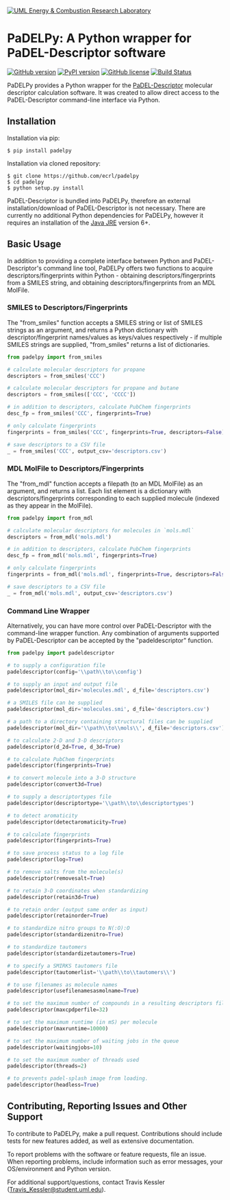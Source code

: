 [![UML Energy & Combustion Research Laboratory](http://faculty.uml.edu/Hunter_Mack/uploads/9/7/1/3/97138798/1481826668_2.png)](http://faculty.uml.edu/Hunter_Mack/)

# PaDELPy: A Python wrapper for PaDEL-Descriptor software

[![GitHub version](https://badge.fury.io/gh/ecrl%2Fpadelpy.svg)](https://badge.fury.io/gh/ecrl%2Fpadelpy)
[![PyPI version](https://badge.fury.io/py/padelpy.svg)](https://badge.fury.io/py/padelpy)
[![GitHub license](https://img.shields.io/badge/license-MIT-blue.svg)](https://raw.githubusercontent.com/ecrl/padelpy/master/LICENSE.txt)
[![Build Status](https://dev.azure.com/uml-ecrl/package-management/_apis/build/status/ECRL.PaDELPy?branchName=master)](https://dev.azure.com/uml-ecrl/package-management/_build/latest?definitionId=2&branchName=master)

PaDELPy provides a Python wrapper for the [PaDEL-Descriptor](http://www.yapcwsoft.com/dd/padeldescriptor/) molecular descriptor calculation software. It was created to allow direct access to the PaDEL-Descriptor command-line interface via Python.

## Installation

Installation via pip:

```
$ pip install padelpy
```

Installation via cloned repository:

```
$ git clone https://github.com/ecrl/padelpy
$ cd padelpy
$ python setup.py install
```

PaDEL-Descriptor is bundled into PaDELPy, therefore an external installation/download of PaDEL-Descriptor is not necessary. There are currently no additional Python dependencies for PaDELPy, however it requires an installation of the [Java JRE](https://www.oracle.com/technetwork/java/javase/downloads/jre8-downloads-2133155.html) version 6+.

## Basic Usage

In addition to providing a complete interface between Python and PaDEL-Descriptor's command line tool, PaDELPy offers two functions to acquire descriptors/fingerprints within Python - obtaining descriptors/fingerprints from a SMILES string, and obtaining descriptors/fingerprints from an MDL MolFile.

### SMILES to Descriptors/Fingerprints

The "from_smiles" function accepts a SMILES string or list of SMILES strings as an argument, and returns a Python dictionary with descriptor/fingerprint names/values as keys/values respectively - if multiple SMILES strings are supplied, "from_smiles" returns a list of dictionaries.

```python
from padelpy import from_smiles

# calculate molecular descriptors for propane
descriptors = from_smiles('CCC')

# calculate molecular descriptors for propane and butane
descriptors = from_smiles(['CCC', 'CCCC'])

# in addition to descriptors, calculate PubChem fingerprints
desc_fp = from_smiles('CCC', fingerprints=True)

# only calculate fingerprints
fingerprints = from_smiles('CCC', fingerprints=True, descriptors=False)

# save descriptors to a CSV file
_ = from_smiles('CCC', output_csv='descriptors.csv')
```

### MDL MolFile to Descriptors/Fingerprints

The "from_mdl" function accepts a filepath (to an MDL MolFile) as an argument, and returns a list. Each list element is a dictionary with descriptors/fingerprints corresponding to each supplied molecule (indexed as they appear in the MolFile).

```python
from padelpy import from_mdl

# calculate molecular descriptors for molecules in `mols.mdl`
descriptors = from_mdl('mols.mdl')

# in addition to descriptors, calculate PubChem fingerprints
desc_fp = from_mdl('mols.mdl', fingerprints=True)

# only calculate fingerprints
fingerprints = from_mdl('mols.mdl', fingerprints=True, descriptors=False)

# save descriptors to a CSV file
_ = from_mdl('mols.mdl', output_csv='descriptors.csv')
```

### Command Line Wrapper

Alternatively, you can have more control over PaDEL-Descriptor with the command-line wrapper function. Any combination of arguments supported by PaDEL-Descriptor can be accepted by the "padeldescriptor" function.

```python
from padelpy import padeldescriptor

# to supply a configuration file
padeldescriptor(config='\\path\\to\\config')

# to supply an input and output file
padeldescriptor(mol_dir='molecules.mdl', d_file='descriptors.csv')

# a SMILES file can be supplied
padeldescriptor(mol_dir='molecules.smi', d_file='descriptors.csv')

# a path to a directory containing structural files can be supplied
padeldescriptor(mol_dir='\\path\\to\\mols\\', d_file='descriptors.csv')

# to calculate 2-D and 3-D descriptors
padeldescriptor(d_2d=True, d_3d=True)

# to calculate PubChem fingerprints
padeldescriptor(fingerprints=True)

# to convert molecule into a 3-D structure
padeldescriptor(convert3d=True)

# to supply a descriptortypes file
padeldescriptor(descriptortype='\\path\\to\\descriptortypes')

# to detect aromaticity
padeldescriptor(detectaromaticity=True)

# to calculate fingerprints
padeldescriptor(fingerprints=True)

# to save process status to a log file
padeldescriptor(log=True)

# to remove salts from the molecule(s)
padeldescriptor(removesalt=True)

# to retain 3-D coordinates when standardizing
padeldescriptor(retain3d=True)

# to retain order (output same order as input)
padeldescriptor(retainorder=True)

# to standardize nitro groups to N(:O):O
padeldescriptor(standardizenitro=True)

# to standardize tautomers
padeldescriptor(standardizetautomers=True)

# to specify a SMIRKS tautomers file
padeldescriptor(tautomerlist='\\path\\to\\tautomers\\')

# to use filenames as molecule names
padeldescriptor(usefilenamesasmolname=True)

# to set the maximum number of compounds in a resulting descriptors file
padeldescriptor(maxcpdperfile=32)

# to set the maximum runtime (in mS) per molecule
padeldescriptor(maxruntime=10000)

# to set the maximum number of waiting jobs in the queue
padeldescriptor(waitingjobs=10)

# to set the maximum number of threads used
padeldescriptor(threads=2)

# to prevents padel-splash image from loading.
padeldescriptor(headless=True)

```

## Contributing, Reporting Issues and Other Support

To contribute to PaDELPy, make a pull request. Contributions should include tests for new features added, as well as extensive documentation.

To report problems with the software or feature requests, file an issue. When reporting problems, include information such as error messages, your OS/environment and Python version.

For additional support/questions, contact Travis Kessler (Travis_Kessler@student.uml.edu).
